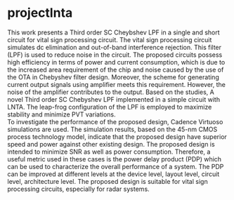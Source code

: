 # projectlnta
This work presents a Third order SC Cheybshev LPF in a single and short circuit for vital sign processing circuit. The vital sign processing circuit simulates dc elimination and out-of-band interference rejection. This filter (LPF) is used to reduce noise in the circuit. The proposed circuits possess high efficiency in terms of power and current consumption, which is due to the increased area requirement of the chip and noise caused by the use of the OTA in Chebyshev filter design. Moreover, the scheme for generating current output signals using amplifier meets this requirement. However, the noise of the amplifier contributes to the output. Based on the studies, A novel Third order SC Chebyshev LPF implemented in a simple circuit with LNTA. The leap-frog configuration of the LPF is employed to maximize stability and minimize PVT variations.                     
To investigate the performance of the proposed design, Cadence Virtuoso simulations are used. The simulation results, based on the 45-nm CMOS process technology model, indicate that the proposed design have superior speed and power against other existing design. The proposed design is intended to minimize SNR as well as power consumption. Therefore, a useful metric used in these cases is the power delay product (PDP) which can be used to characterize the overall performance of a system. The PDP can be improved at different levels at the device level, layout level, circuit level, architecture level. The proposed design is suitable for vital sign processing circuits, especially for radar systems.
